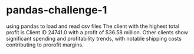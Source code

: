 # pandas-challenge-1
using pandas to load and read csv files
The client with the highest total profit is Client ID 24741.0 with a profit of $36.58 million.
Other clients show significant spending and profitability trends, with notable shipping costs contributing to prorofit margins.
